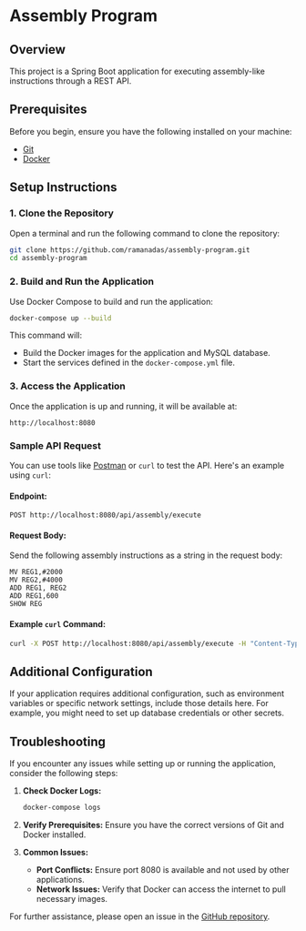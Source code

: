 
# Assembly Program

## Overview

This project is a Spring Boot application for executing assembly-like instructions through a REST API.

## Prerequisites

Before you begin, ensure you have the following installed on your machine:
- [Git](https://git-scm.com/)
- [Docker](https://www.docker.com/)

## Setup Instructions

### 1. Clone the Repository

Open a terminal and run the following command to clone the repository:

```bash
git clone https://github.com/ramanadas/assembly-program.git
cd assembly-program
```

### 2. Build and Run the Application

Use Docker Compose to build and run the application:

```bash
docker-compose up --build
```

This command will:
- Build the Docker images for the application and MySQL database.
- Start the services defined in the `docker-compose.yml` file.

### 3. Access the Application

Once the application is up and running, it will be available at:

```
http://localhost:8080
```

### Sample API Request

You can use tools like [Postman](https://www.postman.com/) or `curl` to test the API. Here's an example using `curl`:

#### Endpoint:
```
POST http://localhost:8080/api/assembly/execute
```

#### Request Body:
Send the following assembly instructions as a string in the request body:

```
MV REG1,#2000
MV REG2,#4000
ADD REG1, REG2
ADD REG1,600
SHOW REG
```

#### Example `curl` Command:

```bash
curl -X POST http://localhost:8080/api/assembly/execute -H "Content-Type: text/plain" -d "MV REG1,#2000\nMV REG2,#4000\nADD REG1, REG2\nADD REG1,600\nSHOW REG"
```

## Additional Configuration

If your application requires additional configuration, such as environment variables or specific network settings, include those details here. For example, you might need to set up database credentials or other secrets.

## Troubleshooting

If you encounter any issues while setting up or running the application, consider the following steps:

1. **Check Docker Logs:**
   ```bash
   docker-compose logs
   ```

2. **Verify Prerequisites:**
   Ensure you have the correct versions of Git and Docker installed.

3. **Common Issues:**
   - **Port Conflicts:** Ensure port 8080 is available and not used by other applications.
   - **Network Issues:** Verify that Docker can access the internet to pull necessary images.

For further assistance, please open an issue in the [GitHub repository](https://github.com/ramanadas/assembly-program/issues).
